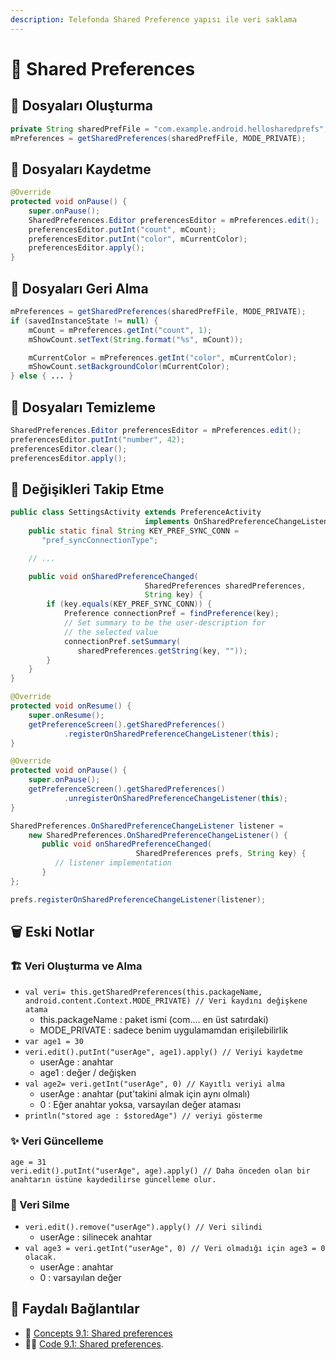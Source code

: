 ```yaml
---
description: Telefonda Shared Preference yapısı ile veri saklama
---
```


# 👐 Shared Preferences

## 🚧 Dosyaları Oluşturma

```java
private String sharedPrefFile = "com.example.android.hellosharedprefs";
mPreferences = getSharedPreferences(sharedPrefFile, MODE_PRIVATE);
```

## 💾 Dosyaları Kaydetme

```java
@Override
protected void onPause() {
    super.onPause();
    SharedPreferences.Editor preferencesEditor = mPreferences.edit();
    preferencesEditor.putInt("count", mCount);
    preferencesEditor.putInt("color", mCurrentColor);
    preferencesEditor.apply();
}
```

## 🔄 Dosyaları Geri Alma

```java
mPreferences = getSharedPreferences(sharedPrefFile, MODE_PRIVATE);
if (savedInstanceState != null) {
    mCount = mPreferences.getInt("count", 1);
    mShowCount.setText(String.format("%s", mCount));

    mCurrentColor = mPreferences.getInt("color", mCurrentColor);
    mShowCount.setBackgroundColor(mCurrentColor);
} else { ... }
```

## 🧹 Dosyaları Temizleme

```java
SharedPreferences.Editor preferencesEditor = mPreferences.edit();
preferencesEditor.putInt("number", 42);
preferencesEditor.clear();
preferencesEditor.apply();
```

## 👀 Değişikleri Takip Etme

```java
public class SettingsActivity extends PreferenceActivity
                              implements OnSharedPreferenceChangeListener {
    public static final String KEY_PREF_SYNC_CONN = 
       "pref_syncConnectionType";

    // ...

    public void onSharedPreferenceChanged(
                              SharedPreferences sharedPreferences,
                              String key) {
        if (key.equals(KEY_PREF_SYNC_CONN)) {
            Preference connectionPref = findPreference(key);
            // Set summary to be the user-description for 
            // the selected value
            connectionPref.setSummary(
               sharedPreferences.getString(key, ""));
        }
    }
}
```

```java
@Override
protected void onResume() {
    super.onResume();
    getPreferenceScreen().getSharedPreferences()
            .registerOnSharedPreferenceChangeListener(this);
}

@Override
protected void onPause() {
    super.onPause();
    getPreferenceScreen().getSharedPreferences()
            .unregisterOnSharedPreferenceChangeListener(this);
}
```

```java
SharedPreferences.OnSharedPreferenceChangeListener listener =
    new SharedPreferences.OnSharedPreferenceChangeListener() {
       public void onSharedPreferenceChanged(
                            SharedPreferences prefs, String key) {
          // listener implementation
       }
};

prefs.registerOnSharedPreferenceChangeListener(listener);
```

## 🗑️ Eski Notlar

### 🏗️ Veri Oluşturma ve Alma

* `val veri= this.getSharedPreferences(this.packageName, android.content.Context.MODE_PRIVATE) // Veri kaydını değişkene atama`
  * this.packageName : paket ismi \(com.... en üst satırdaki\)
  * MODE\_PRIVATE : sadece benim uygulamamdan erişilebilirlik
* `var age1 = 30`
* `veri.edit().putInt("userAge", age1).apply() // Veriyi kaydetme`
  * userAge : anahtar
  * age1 : değer / değişken
* `val age2= veri.getInt("userAge", 0) // Kayıtlı veriyi alma`
  * userAge : anahtar \(put'takini almak için aynı olmalı\)
  * 0 : Eğer anahtar yoksa, varsayılan değer ataması
* `println("stored age : $storedAge") // veriyi gösterme`

### ✨ Veri Güncelleme

```text
age = 31
veri.edit().putInt("userAge", age).apply() // Daha önceden olan bir anahtarın üstüne kaydedilirse güncelleme olur.
```

### 🧼 Veri Silme

* `veri.edit().remove("userAge").apply() // Veri silindi`
  * userAge : silinecek anahtar
* `val age3 = veri.getInt("userAge", 0) // Veri olmadığı için age3 = 0 olacak.`
  * userAge : anahtar
  * 0 : varsayılan değer

## 🔗 Faydalı Bağlantılar

* 📖 [Concepts 9.1: Shared preferences](https://google-developer-training.github.io/android-developer-fundamentals-course-concepts-v2/unit-4-saving-user-data/lesson-9-preferences-and-settings/9-1-c-shared-preferences/9-1-c-shared-preferences.html)
* 👨‍💻  [Code 9.1: Shared preferences](https://codelabs.developers.google.com/codelabs/android-training-shared-preferences).

